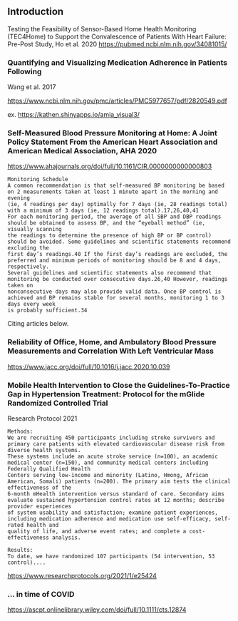 
## Introduction

Testing the Feasibility of Sensor-Based Home Health Monitoring (TEC4Home) to Support the Convalescence of Patients With Heart Failure: Pre-Post Study, Ho et al. 2020
https://pubmed.ncbi.nlm.nih.gov/34081015/

### Quantifying and Visualizing Medication Adherence in Patients Following
Wang et al. 2017

https://www.ncbi.nlm.nih.gov/pmc/articles/PMC5977657/pdf/2820549.pdf

ex. https://kathen.shinyapps.io/amia_visual3/

### Self-Measured Blood Pressure Monitoring at Home: A Joint Policy Statement From the American Heart Association and American Medical Association, AHA 2020
https://www.ahajournals.org/doi/full/10.1161/CIR.0000000000000803

```
Monitoring Schedule
A common recommendation is that self-measured BP monitoring be based on 2 measurements taken at least 1 minute apart in the morning and evening
(ie, 4 readings per day) optimally for 7 days (ie, 28 readings total) with a minimum of 3 days (ie, 12 readings total).17,26,40,41 
For each monitoring period, the average of all SBP and DBP readings should be obtained to assess BP, and the “eyeball method” (ie, visually scanning 
the readings to determine the presence of high BP or BP control) should be avoided. Some guidelines and scientific statements recommend excluding the
first day’s readings.40 If the first day’s readings are excluded, the preferred and minimum periods of monitoring should be 8 and 4 days, respectively.
Several guidelines and scientific statements also recommend that monitoring be conducted over consecutive days.26,40 However, readings taken on 
nonconsecutive days may also provide valid data. Once BP control is achieved and BP remains stable for several months, monitoring 1 to 3 days every week
is probably sufficient.34
```


Citing articles below.

### Reliability of Office, Home, and Ambulatory Blood Pressure Measurements and Correlation With Left Ventricular Mass

https://www.jacc.org/doi/full/10.1016/j.jacc.2020.10.039



### Mobile Health Intervention to Close the Guidelines-To-Practice Gap in Hypertension Treatment: Protocol for the mGlide Randomized Controlled Trial

Research Protocol 2021
```
Methods:
We are recruiting 450 participants including stroke survivors and primary care patients with elevated cardiovascular disease risk from diverse health systems. 
These systems include an acute stroke service (n=100), an academic medical center (n=150), and community medical centers including Federally Qualified Health
Centers serving low-income and minority (Latino, Hmong, African American, Somali) patients (n=200). The primary aim tests the clinical effectiveness of the
6-month mHealth intervention versus standard of care. Secondary aims evaluate sustained hypertension control rates at 12 months; describe provider experiences
of system usability and satisfaction; examine patient experiences, including medication adherence and medication use self-efficacy, self-rated health and 
quality of life, and adverse event rates; and complete a cost-effectiveness analysis.

Results:
To date, we have randomized 107 participants (54 intervention, 53 control)....
```
https://www.researchprotocols.org/2021/1/e25424


### ... in time of COVID

https://ascpt.onlinelibrary.wiley.com/doi/full/10.1111/cts.12874
